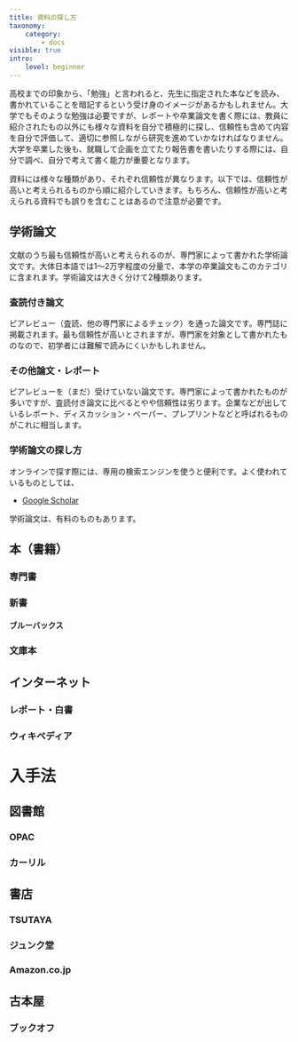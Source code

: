 ```yaml
---
title: 資料の探し方
taxonomy:
    category:
        - docs
visible: true
intro:
    level: beginner
---
```


高校までの印象から、「勉強」と言われると、先生に指定された本などを読み、書かれていることを暗記するという受け身のイメージがあるかもしれません。大学でもそのような勉強は必要ですが、レポートや卒業論文を書く際には、教員に紹介されたもの以外にも様々な資料を自分で積極的に探し、信頼性も含めて内容を自分で評価して、適切に参照しながら研究を進めていかなければなりません。大学を卒業した後も、就職して企画を立てたり報告書を書いたりする際には、自分で調べ、自分で考えて書く能力が重要となります。

資料には様々な種類があり、それぞれ信頼性が異なります。以下では、信頼性が高いと考えられるものから順に紹介していきます。もちろん、信頼性が高いと考えられる資料でも誤りを含むことはあるので注意が必要です。

## 学術論文

文献のうち最も信頼性が高いと考えられるのが、専門家によって書かれた学術論文です。大体日本語では1～2万字程度の分量で、本学の卒業論文もこのカテゴリに含まれます。学術論文は大きく分けて2種類あります。

### 査読付き論文

ピアレビュー（査読、他の専門家によるチェック）を通った論文です。専門誌に掲載されます。最も信頼性が高いとされますが、専門家を対象として書かれたものなので、初学者には難解で読みにくいかもしれません。

### その他論文・レポート

ピアレビューを（まだ）受けていない論文です。専門家によって書かれたものが多いですが、査読付き論文に比べるとやや信頼性は劣ります。企業などが出しているレポート、ディスカッション・ペーパー、プレプリントなどと呼ばれるものがこれに相当します。

### 学術論文の探し方

オンラインで探す際には、専用の検索エンジンを使うと便利です。よく使われているものとしては、

- [Google Scholar](https://scholar.google.com/)

学術論文は、有料のものもあります。

## 本（書籍）

### 専門書
### 新書
#### ブルーバックス
### 文庫本

## インターネット
### レポート・白書
### ウィキペディア

# 入手法

## 図書館

### OPAC
### カーリル

## 書店
### TSUTAYA
### ジュンク堂
### Amazon.co.jp

## 古本屋
### ブックオフ

